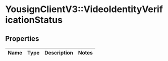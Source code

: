 # YousignClientV3::VideoIdentityVerificationStatus

## Properties
Name | Type | Description | Notes
------------ | ------------- | ------------- | -------------

